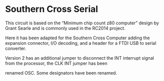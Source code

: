 # Southern Cross Serial

This circuit is based on the “Minimum chip count z80 computer” design by Grant Searle and is commonly used in the RC2014 project.

Here it has been adapted for the Southern Cross Computer adding the expansion connector, I/O decoding, 
and a header for a FTDI USB to serial converter.

Version 2  has an additional jumper to disconnect the INT interrupt signal from the processor, the CLK INT jumper has been

renamed OSC. Some designators have been renamed.
